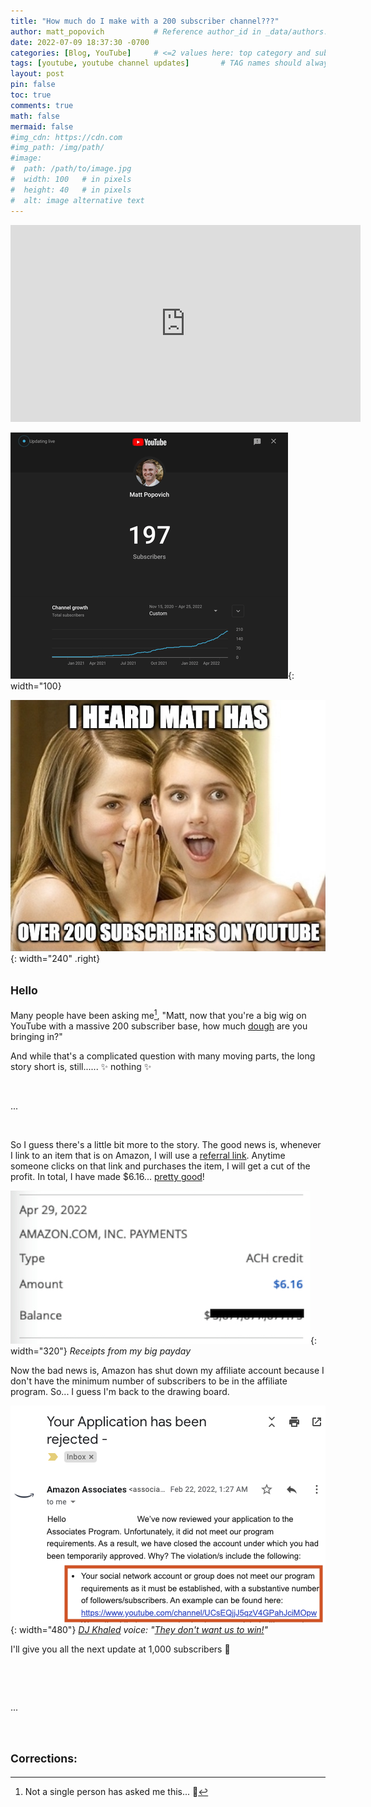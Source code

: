 ```yaml
---
title: "How much do I make with a 200 subscriber channel???"
author: matt_popovich           # Reference author_id in _data/authors.yml
date: 2022-07-09 18:37:30 -0700
categories: [Blog, YouTube]     # <=2 values here: top category and sub category
tags: [youtube, youtube channel updates]       # TAG names should always be lowercase
layout: post
pin: false
toc: true
comments: true
math: false
mermaid: false
#img_cdn: https://cdn.com
#img_path: /img/path/
#image:
#  path: /path/to/image.jpg
#  width: 100   # in pixels
#  height: 40   # in pixels
#  alt: image alternative text
---
```


<div style="text-align:center">
<iframe width="560" height="315"
src="https://www.youtube.com/embed/IR93qJZix6Q"
frameborder="0"
allow="accelerometer; autoplay; clipboard-write; encrypted-media; gyroscope; picture-in-picture"
allowfullscreen></iframe>
</div>

![GIF of my YouTube channel's live subscriber count hitting 200](/assets/img/posts/2022-07-09-how-much-do-i-make-with-a-200-subscriber-channel/200subscribers-live-count_444.gif){: width="100}

![Girls gossiping over Matt having a 200 subscriber YouTube channel](/assets/img/posts/2022-07-09-how-much-do-i-make-with-a-200-subscriber-channel/jojo-whispering-to-surprised-emma-roberts-memed.jpg){: width="240" .right}

## <small>Hello</small>

Many people have been asking me[^correction], "Matt, now that you're a big wig on YouTube with a massive 200 subscriber base, how much [dough](https://www.urbandictionary.com/define.php?term=dough) are you bringing in?"

And while that's a complicated question with many moving parts, the long story short is, still...... ✨ nothing ✨

&nbsp;

...

&nbsp;

So I guess there's a little bit more to the story. The good news is, whenever I link to an item that is on Amazon, I will use a [referral link](https://amzn.to/3ynaBva). Anytime someone clicks on that link and purchases the item, I will get a cut of the profit. In total, I have made $6.16... [pretty good](https://youtu.be/Yas39c-RNzk?t=11)!

![Receipt of my $6.16 in earnings from Amazon's affiliate program](/assets/img/posts/2022-07-09-how-much-do-i-make-with-a-200-subscriber-channel/200-subscriber-affiliate-earnings.jpg){: width="320"} *Receipts from my big payday*

Now the bad news is, Amazon has shut down my affiliate account because I don't have the minimum number of subscribers to be in the affiliate program. So... I guess I'm back to the drawing board.

![Receipt of getting rejected from Amazon's affiliate program](/assets/img/posts/2022-07-09-how-much-do-i-make-with-a-200-subscriber-channel/rejected-from-amazon-affiliates.png){: width="480"} *[DJ Khaled](https://youtu.be/zHqujeBeCDA?t=51) voice: "[They don't want us to win!](https://www.instagram.com/p/_aDaEMLu4n/)"*

I'll give you all the next update at 1,000 subscribers 🤞

&nbsp;

<!-- I could not find Trafis Loafman - Empires anywhere to embed easily :(

<div style="text-align:center">
<iframe
src="https://open.spotify.com/embed/track/29gVTYMqXVV47mrY4qkm4b"
width="300" height="380" frameborder="0"
allowtransparency="true"
allow="encrypted-media">
</iframe>
</div>

-->

&nbsp;

...

&nbsp;

## <small>Corrections:</small>

[^correction]: Not a single person has asked me this... 🥺

